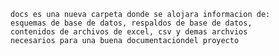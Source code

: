     docs es una nueva carpeta donde se alojara informacion de:
    esquemas de base de datos, respaldos de base de datos,
    contenidos de archivos de excel, csv y demas archvios
    necesarios para una buena documentaciondel proyecto